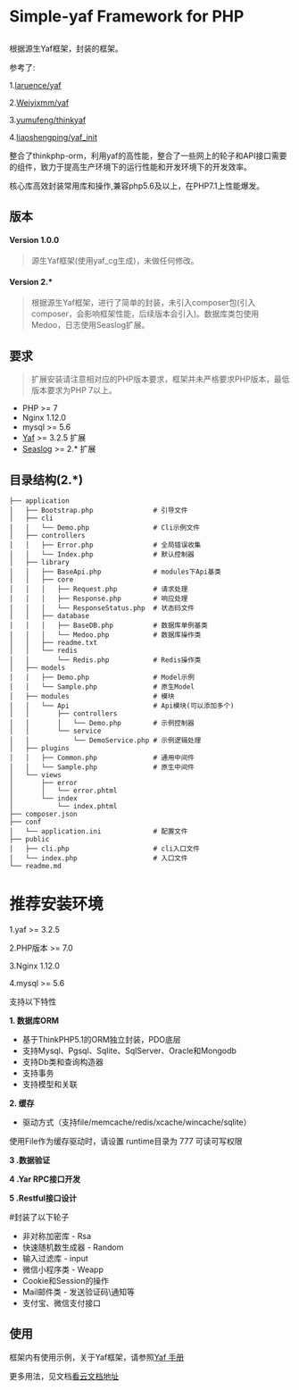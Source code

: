 
# Simple-yaf Framework for PHP 
##
根据源生Yaf框架，封装的框架。

参考了:

1.[laruence/yaf](https://github.com/laruence/yaf)

2.[Weiyixmm/yaf](https://github.com/Weiyixmm/yaf)

3.[yumufeng/thinkyaf](https://github.com/yumufeng/thinkyaf)

4.[liaoshengping/yaf_init](https://github.com/liaoshengping/yaf_init)

整合了thinkphp-orm，利用yaf的高性能，整合了一些网上的轮子和API接口需要的组件，致力于提高生产环境下的运行性能和开发环境下的开发效率。

核心库高效封装常用库和操作,兼容php5.6及以上，在PHP7.1上性能爆发。

## 版本

#### Version 1.0.0
> 源生Yaf框架(使用yaf_cg生成)，未做任何修改。

#### Version 2.*
> 根据源生Yaf框架，进行了简单的封装，未引入composer包(引入composer，会影响框架性能，后续版本会引入)。数据库类包使用Medoo，日志使用Seaslog扩展。

## 要求
> 扩展安装请注意相对应的PHP版本要求，框架并未严格要求PHP版本，最低版本要求为PHP 7以上。
- PHP >= 7
- Nginx 1.12.0
- mysql >= 5.6
- [Yaf](https://pecl.php.net/package/yaf) >= 3.2.5 扩展
- [Seaslog](https://pecl.php.net/package/seaslog) >= 2.* 扩展


## 目录结构(2.*)

```
├── application
│   ├── Bootstrap.php               # 引导文件
│   ├── cli                        
│   │   └── Demo.php                # Cli示例文件
│   ├── controllers               
│   │   ├── Error.php               # 全局错误收集
│   │   └── Index.php               # 默认控制器
│   ├── library                    
│   │   ├── BaseApi.php             # modules下Api基类
│   │   ├── core                   
│   │   │   ├── Request.php         # 请求处理
│   │   │   ├── Response.php        # 响应处理
│   │   │   └── ResponseStatus.php  # 状态码文件
│   │   ├── database
│   │   │   ├── BaseDB.php          # 数据库单例基类
│   │   │   └── Medoo.php           # 数据库操作类
│   │   ├── readme.txt
│   │   └── redis
│   │       └── Redis.php           # Redis操作类
│   ├── models
│   │   ├── Demo.php                # Model示例
│   │   └── Sample.php              # 原生Model
│   ├── modules                     # 模块
│   │   └── Api                     # Api模块(可以添加多个) 
│   │       ├── controllers
│   │       │   └── Demo.php        # 示例控制器
│   │       └── service
│   │           └── DemoService.php # 示例逻辑处理
│   ├── plugins
│   │   ├── Common.php              # 通用中间件
│   │   └── Sample.php              # 原生中间件
│   └── views
│       ├── error
│       │   └── error.phtml
│       └── index
│           └── index.phtml
├── composer.json
├── conf
│   └── application.ini             # 配置文件
├── public
│   ├── cli.php                     # cli入口文件
│   └── index.php                   # 入口文件
└── readme.md
```
# 推荐安装环境

1.yaf >= 3.2.5

2.PHP版本 >= 7.0

3.Nginx 1.12.0

4.mysql >= 5.6

支持以下特性

**1. 数据库ORM**
*   基于ThinkPHP5.1的ORM独立封装，PDO底层
*   支持Mysql、Pgsql、Sqlite、SqlServer、Oracle和Mongodb
*   支持Db类和查询构造器
*   支持事务
*   支持模型和关联

**2. 缓存**

*   驱动方式（支持file/memcache/redis/xcache/wincache/sqlite）

使用File作为缓存驱动时，请设置 runtime目录为 777 可读可写权限

**3 .数据验证**

**4 .Yar RPC接口开发**

**5 .Restful接口设计**

#封装了以下轮子

* 非对称加密库 - Rsa
* 快速随机数生成器 - Random
* 输入过滤库 - input
* 微信小程序类 - Weapp
* Cookie和Session的操作
* Mail邮件类 - 发送验证码\通知等
* 支付宝、微信支付接口

## 使用
框架内有使用示例，关于Yaf框架，请参照[Yaf 手册](https://www.laruence.com/manual/index.html)

更多用法，见文档[看云文档地址](https://www.kancloud.cn/yumufeng/thinkyaf)
